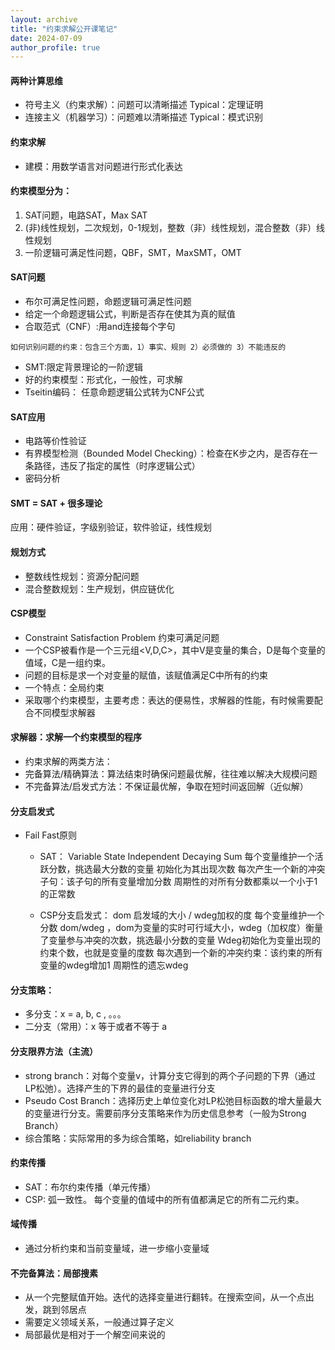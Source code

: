 ```yaml
---
layout: archive
title: "约束求解公开课笔记"
date: 2024-07-09
author_profile: true
---
```



#### 两种计算思维 
- 符号主义（约束求解）：问题可以清晰描述 Typical：定理证明
- 连接主义（机器学习）：问题难以清晰描述 Typical：模式识别

#### 约束求解
- 建模：用数学语言对问题进行形式化表达

#### 约束模型分为：
1. SAT问题，电路SAT，Max SAT 
2. (非)线性规划，二次规划，0-1规划，整数（非）线性规划，混合整数（非）线性规划
3. 一阶逻辑可满足性问题，QBF，SMT，MaxSMT，OMT

#### SAT问题
- 布尔可满足性问题，命题逻辑可满足性问题
- 给定一个命题逻辑公式，判断是否存在使其为真的赋值
- 合取范式（CNF）:用and连接每个字句
  
```
如何识别问题的约束：包含三个方面，1）事实、规则 2）必须做的 3）不能违反的
```

- SMT:限定背景理论的一阶逻辑
- 好的约束模型：形式化，一般性，可求解
- Tseitin编码： 任意命题逻辑公式转为CNF公式

#### SAT应用
- 电路等价性验证
- 有界模型检测（Bounded Model Checking）：检查在K步之内，是否存在一条路径，违反了指定的属性（时序逻辑公式）
- 密码分析

#### SMT = SAT + 很多理论
应用：硬件验证，字级别验证，软件验证，线性规划

#### 规划方式
- 整数线性规划：资源分配问题
- 混合整数规划：生产规划，供应链优化

#### CSP模型 
- Constraint Satisfaction Problem 约束可满足问题
- 一个CSP被看作是一个三元组<V,D,C>，其中V是变量的集合，D是每个变量的值域，C是一组约束。
- 问题的目标是求一个对变量的赋值，该赋值满足C中所有的约束
- 一个特点：全局约束
- 采取哪个约束模型，主要考虑：表达的便易性，求解器的性能，有时候需要配合不同模型求解器

#### 求解器：求解一个约束模型的程序
- 约束求解的两类方法：
- 完备算法/精确算法：算法结束时确保问题最优解，往往难以解决大规模问题
- 不完备算法/启发式方法：不保证最优解，争取在短时间返回解（近似解）

#### 分支启发式 
- Fail Fast原则
  - SAT： Variable State Independent Decaying Sum
    每个变量维护一个活跃分数，挑选最大分数的变量
    初始化为其出现次数
    每次产生一个新的冲突子句：该子句的所有变量增加分数
    周期性的对所有分数都乘以一个小于1的正常数

  - CSP分支启发式： dom 启发域的大小 / wdeg加权的度
    每个变量维护一个分数 dom/wdeg ，dom为变量的实时可行域大小，wdeg（加权度）衡量了变量参与冲突的次数，挑选最小分数的变量
    Wdeg初始化为变量出现的约束个数，也就是变量的度数
    每次遇到一个新的冲突约束：该约束的所有变量的wdeg增加1
    周期性的遗忘wdeg

#### 分支策略：
- 多分支：x = a, b, c , 。。。
- 二分支（常用）：x 等于或者不等于 a

#### 分支限界方法（主流）
- strong branch：对每个变量v，计算分支它得到的两个子问题的下界（通过LP松弛）。选择产生的下界的最佳的变量进行分支
- Pseudo Cost Branch：选择历史上单位变化对LP松弛目标函数的增大量最大的变量进行分支。需要前序分支策略来作为历史信息参考（一般为Strong Branch）
- 综合策略：实际常用的多为综合策略，如reliability branch

#### 约束传播
- SAT：布尔约束传播（单元传播）
- CSP: 弧一致性。 每个变量的值域中的所有值都满足它的所有二元约束。

#### 域传播
- 通过分析约束和当前变量域，进一步缩小变量域

#### 不完备算法：局部搜素
- 从一个完整赋值开始。迭代的选择变量进行翻转。在搜索空间，从一个点出发，跳到邻居点
- 需要定义领域关系，一般通过算子定义
- 局部最优是相对于一个解空间来说的

 